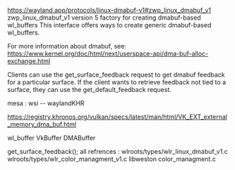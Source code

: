 https://wayland.app/protocols/linux-dmabuf-v1#zwp_linux_dmabuf_v1
zwp_linux_dmabuf_v1
version 5
factory for creating dmabuf-based wl_buffers
This interface offers ways to create generic dmabuf-based wl_buffers.

For more information about dmabuf, see: https://www.kernel.org/doc/html/next/userspace-api/dma-buf-alloc-exchange.html

Clients can use the get_surface_feedback request to get dmabuf feedback for a particular surface. If the client wants to retrieve feedback not tied to a surface, they can use the get_default_feedback request.

mesa : wsi -- waylandKHR

https://registry.khronos.org/vulkan/specs/latest/man/html/VK_EXT_external_memory_dma_buf.html

wl_buffer VkBuffer DMABuffer

get_surface_feedback(); all refrences : 
wlroots/types/wlr_linux_dmabuf_v1.c
wlroots/types/wlr_color_managment_v1.c
libweston color_managment.c
